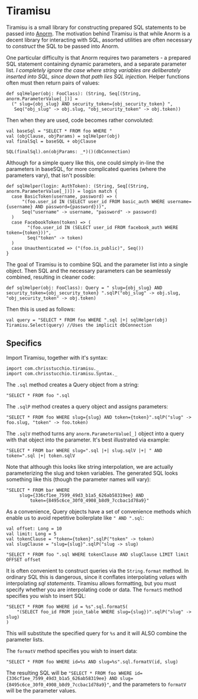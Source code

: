# Tiramisu

Tiramisu is a small library for constructing prepared SQL statements to be passed into [Anorm](https://github.com/playframework/Play20/wiki/ScalaAnorm). The motivation behind Tiramisu is that while Anorm is a decent library for interacting with SQL, assorted utilities are often necessary to *construct* the SQL to be passed into Anorm.

One particular difficulty is that Anorm requires two parameters - a prepared SQL statement containing dynamic parameters, and a separate parameter list. *I completely ignore the case where string variables are deliberately inserted into SQL, since down that path lies SQL injection.* Helper functions often must then return pairs of values:

    def sqlHelper(obj: FooClass): (String, Seq[(String, anorm.ParameterValue[_])] =
      (" slug={obj_slug} AND security_token={obj_security_token} ",
       Seq("obj_slug" -> obj.slug, "obj_security_token" -> obj.token))

Then when they are used, code becomes rather convoluted:

    val baseSql = "SELECT * FROM foo WHERE "
    val (objClause, objParams) = sqlHelper(obj)
    val finalSql = baseSQL + objClause

    SQL(finalSql).on(objParams: _*)()(dbConnection)

Although for a simple query like this, one could simply in-line the parameters in baseSQL, for more complicated queries (where the parameters vary), that isn't possible:

    def sqlHelper(login: AuthToken): (String, Seq[(String, anorm.ParameterValue[_])]) = login match {
      case BasicToken(username, password) => (
          "(foo.user_id IN (SELECT user_id FROM basic_auth WHERE username={username} AND password={password}))",
          Seq("username" -> username, "password" -> password)
	  )
      case FacebookToken(token) => (
            "(foo.user_id IN (SELECT user_id FROM facebook_auth WHERE token={token}))",
            Seq("token" -> token)
	  )
      case Unauthenticated => ("(foo.is_public)", Seq())
    }

The goal of Tiramisu is to combine SQL and the parameter list into a single object. Then SQL and the necessary parameters can be seamlessly combined, resulting in cleaner code:

    def sqlHelper(obj: FooClass): Query = " slug={obj_slug} AND security_token={obj_security_token} ".sqlP("obj_slug" -> obj.slug, "obj_security_token" -> obj.token)

Then this is used as follows:

    val query = "SELECT * FROM foo WHERE ".sql |+| sqlHelper(obj)
    Tiramisu.Select(query) //Uses the implicit dbConnection

## Specifics

Import Tiramisu, together with it's syntax:

    import com.chrisstucchio.tiramisu._
    import com.chrisstucchio.tiramisu.Syntax._

The `.sql` method creates a Query object from a string:

    "SELECT * FROM foo ".sql

The `.sqlP` method creates a query object and assigns parameters:

    "SELECT * FROM foo WHERE slug={slug} AND token={token}".sqlP("slug" -> foo.slug, "token" -> foo.token)

The `.sqlV` method turns any `anorm.ParameterValue[_]` object into a query with that object into the parameter. It's best illustrated via example:

    "SELECT * FROM bar WHERE slug=".sql |+| slug.sqlV |+| " AND token=".sql |+| token.sqlV

Note that although this looks like string interpolation, we are actually parameterizing the slug and token variables. The generated SQL looks something like this (though the parameter names will vary):

    "SELECT * FROM bar WHERE
         slug={336cf1ee_7599_49d3_b1a5_626ab58319ee} AND
             token={8495c6ce_30f0_4908_b8d9_7ccbac1d78a9}"

As a convenience, Query objects have a set of convenience methods which enable us to avoid repetitive boilerplate like `" AND ".sql`:

    val offset: Long = 10
    val limit: Long = 5
    val tokenClause = "token={token}".sqlP("token" -> token)
    val slugClause = "slug={slug}".sqlP("slug -> slug)

    "SELECT * FROM foo ".sql WHERE tokenClause AND slugClause LIMIT limit OFFSET offset

It is often convenient to construct queries via the `String.format` method. In ordinary SQL this is dangerous, since it conflates interpolating *values* with interpolating *sql statements*. Tiramisu allows formatting, but you must specify whether you are interpolating code or data. The `formatS` method specifies you wish to insert SQL:

    "SELECT * FROM foo WHERE id = %s".sql.formatS(
        "(SELECT foo_id FROM join_table WHERE slug={slug})".sqlP("slug" -> slug)
	)

This will substitute the specified query for `%s` and it will ALSO combine the parameter lists.

The `formatV` method specifies you wish to insert data:

    "SELECT * FROM foo WHERE id=%s AND slug=%s".sql.formatV(id, slug)

The resulting SQL will be `"SELECT * FROM foo WHERE id={336cf1ee_7599_49d3_b1a5_626ab58319ee} AND slug={8495c6ce_30f0_4908_b8d9_7ccbac1d78a9}"`, and the parameters to `formatV` will be the parameter values.

